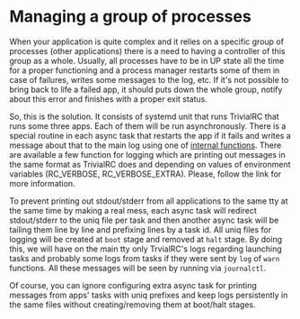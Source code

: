 # Managing a group of processes

When your application is quite complex and it relies on a specific group of processes (other applications) there is a need to having a controller of this group as a whole. Usually, all processes have to be in UP state all the time for a proper functioning and a process manager restarts some of them in case of failures, writes some messages to the log, etc. If it's not possible to bring back to life a failed app, it should puts down the whole group, notify about this error and finishes with a proper exit status.

So, this is the solution. It consists of systemd unit that runs TrivialRC that runs some three apps. Each of them will be run asynchronously. There is a special routine in each async task that restarts the app if it fails and writes a message about that to the main log using one of [internal functions](https://github.com/vorakl/TrivialRC#integrated-functions). There are available a few function for logging which are printing out messages in the same format as TrivialRC does and depending on values of environment variables (RC_VERBOSE, RC_VERBOSE_EXTRA). Please, follow the link for more information.

To prevent printing out stdout/stderr from all applications to the same tty at the same time by making a real mess, each async task will redirect stdout/stderr to the uniq file per task and then another async task will be tailing them line by line and prefixing lines by a task id. All uniq files for logging will be created at `boot` stage and removed at `halt` stage. By doing this, we will have on the main tty only TrvialRC's logs regarding launching tasks and probably some logs from tasks if they were sent by `log` of `warn` functions.
All these messages will be seen by running via `journalctl`.

Of course, you can ignore configuring extra async task for printing messages from apps' tasks with uniq prefixes and keep logs persistently in the same files without creating/removing them at boot/halt stages.
